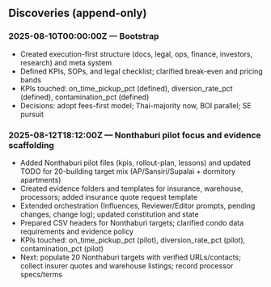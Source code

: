 ## Discoveries (append-only)

### 2025-08-10T00:00:00Z — Bootstrap
- Created execution-first structure (docs, legal, ops, finance, investors, research) and meta system
- Defined KPIs, SOPs, and legal checklist; clarified break-even and pricing bands
- KPIs touched: on_time_pickup_pct (defined), diversion_rate_pct (defined), contamination_pct (defined)
- Decisions: adopt fees-first model; Thai-majority now, BOI parallel; SE pursuit

### 2025-08-12T18:12:00Z — Nonthaburi pilot focus and evidence scaffolding
- Added Nonthaburi pilot files (kpis, rollout-plan, lessons) and updated TODO for 20-building target mix (AP/Sansiri/Supalai + dormitory apartments)
- Created evidence folders and templates for insurance, warehouse, processors; added insurance quote request template
- Extended orchestration (Influences, Reviewer/Editor prompts, pending changes, change log); updated constitution and state
- Prepared CSV headers for Nonthaburi targets; clarified condo data requirements and evidence policy
- KPIs touched: on_time_pickup_pct (pilot), diversion_rate_pct (pilot), contamination_pct (pilot)
- Next: populate 20 Nonthaburi targets with verified URLs/contacts; collect insurer quotes and warehouse listings; record processor specs/terms


